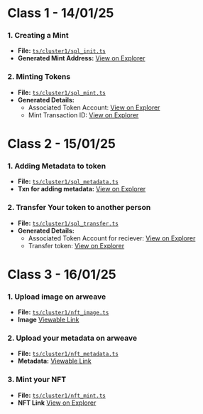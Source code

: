 # Class 1 - 14/01/25

### 1. Creating a Mint

- **File:** [`ts/cluster1/spl_init.ts`](https://github.com/solana-turbin3/Q1_25_Builder_shivendram16053/blob/main/solana-starter/ts/cluster1/spl_init.ts)  
- **Generated Mint Address:** [View on Explorer](https://explorer.solana.com/address/DZQJdB2Kk8JkvfctRRGyC6zeqEWHzzEin5ULXZ7G8h9S?cluster=devnet)

### 2. Minting Tokens

- **File:** [`ts/cluster1/spl_mint.ts`](https://github.com/solana-turbin3/Q1_25_Builder_shivendram16053/blob/main/solana-starter/ts/cluster1/spl_mint.ts) 
- **Generated Details:** 
  - Associated Token Account: [View on Explorer](https://explorer.solana.com/tx/Fivu1BDFoirZkk5FKVxXBiGLufQSpes7SMSmxQamANjZ4PLdThvNepSea96ZFeMb6LLG9JpUUwBriuNgfwps6NP?cluster=devnet)
  - Mint Transaction ID: [View on Explorer](https://explorer.solana.com/tx/5u4nuhRwXov6whWNsGawi7vWcQphgpRfrYRTcMKsgd47sYAAhsRGBGWhUJwT5FG7o6k3q7fvS5RSTCrwgNh1HQCB?cluster=devnet)

# Class 2 - 15/01/25


### 1. Adding Metadata to token

- **File:** [`ts/cluster1/spl_metadata.ts`](https://github.com/solana-turbin3/Q1_25_Builder_shivendram16053/blob/main/solana-starter/ts/cluster1/spl_metadata.ts)  
- **Txn for adding metadata:** [View on Explorer](https://explorer.solana.com/tx/2PTAPSJzzBpTxAoM2yYVWnVzYREUu6PvSDGP4Q2mRTMDknj2cMsv1NJyPYgBYhzRTHnWexNEsKE6p2uCDtR2Sx3?cluster=devnet)

### 2. Transfer Your token to another person

- **File:** [`ts/cluster1/spl_transfer.ts`](https://github.com/solana-turbin3/Q1_25_Builder_shivendram16053/blob/main/solana-starter/ts/cluster1/spl_transfer.ts) 
- **Generated Details:** 
  - Associated Token Account for reciever: [View on Explorer](https://explorer.solana.com/tx/2jUvxXxAJae7cXdoWq36Lky6QHQgkgvFUEj3hM8ftpoioxhcCuB5H4d94ZVcoA7yh4uHxvGKi3mKJ2yUyjh2EfhB?cluster=devnet)
  - Transfer token: [View on Explorer](https://explorer.solana.com/tx/5NSHZny5ck5Q1TsgKhiR2WfBffrp2htEs27GQkxX3zJ5XVtSyZh2rGB8w5oCNE7yrXAnwCL3SDqoYn7VdMVn8nZ7?cluster=devnet)



# Class 3 - 16/01/25

### 1. Upload image on arweave

- **File:** [`ts/cluster1/nft_image.ts`](https://github.com/solana-turbin3/Q1_25_Builder_shivendram16053/blob/main/solana-starter/ts/cluster1/nft_image.ts)
- **Image** [Viewable Link](https://devnet.irys.xyz/CpTiRNxZmcu1AnyZjEqDGk2RCtXpsoQbN8diGgGQp2xm)

### 2. Upload your metadata on arweave

- **File:** [`ts/cluster1/nft_metadata.ts`](https://github.com/solana-turbin3/Q1_25_Builder_shivendram16053/blob/main/solana-starter/ts/cluster1/nft_metadata.ts) 
- **Metadata:** [Viewable Link](https://devnet.irys.xyz/3kHwmRcoHdUKwuJMKfWMyqZ6C9iyPJVXkSoo1EqUfTnL)

### 3. Mint your NFT

- **File:** [`ts/cluster1/nft_mint.ts`](https://github.com/solana-turbin3/Q1_25_Builder_shivendram16053/blob/main/solana-starter/ts/cluster1/nft_mint.ts)
- **NFT Link** [View on Explorer](https://explorer.solana.com/address/85WcJ4UYvnDT3pJbfKTod8gZUHMWtTaAhvTPt5AZmN2R?cluster=devnet)